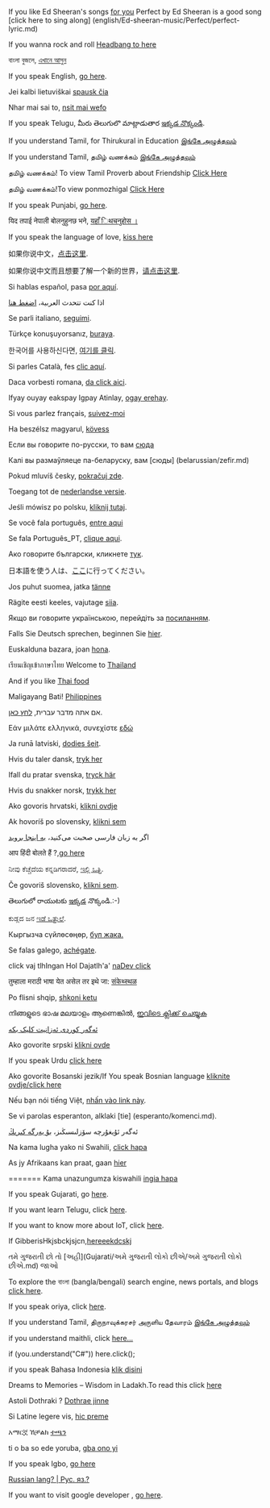 If you like Ed Sheeran's songs [for you](english/Ed-Sheeran-music/list-song.md)
Perfect by Ed Sheeran is a good song [click here to sing along] (english/Ed-sheeran-music/Perfect/perfect-lyric.md)

If you wanna rock and roll [Headbang to here](rock/first_step.md)

বাংলা বুজলে, [এখানে আসুন](bangla/AmiBanglayGaanGai/MonThekeBangali.md)

﻿If you speak English, [go here](english/marshmallow.md).

Jei kalbi lietuviškai [spausk čia](lithuanian/startas.md)

Nhar mai sai to, [nsit mai wefo](maibrat/tinyi.md)

If you speak Telugu, మీరు తెలుగులొ మాట్లాడుతార [ఇక్కడ నొక్కండి](telugu/telangana-telugu/Telanganatelugu.md).

If you understand Tamil, for Thirukural in Education [இங்கே அழுத்தவும்](Tamil/Thirukkural_Learning/Learning.md)

If you understand Tamil, தமிழ் வணக்கம் [இங்கே அழுத்தவும்](Tamil/Thirukural.md)

தமிழ் வணக்கம்! To view Tamil Proverb about Friendship [Click Here](Tamil/Thirukural.md)

தமிழ் வணக்கம்!To view ponmozhigal [Click Here](Tamil/Vivekanandha/ponmozhigal.md)

If you speak Punjabi, [go here](punjabi/punjabi.md).

यिद तपाई नेपाली बोलनुहुनछ भने, [यहाँ िथचनुहोस ।](nepali/about_nepal.md)

If you speak the language of love, [kiss here](love/love.md)

如果你说中文，[点击这里](Chinese/大话西游.md).

如果你说中文而且想要了解一个新的世界，[请点击这里](Chinese/DesertHell/NewWorld.md).

Si hablas español, pasa [por aquí](espanol/canudos.md).

اذا كنت تتحدث العربية، [اضغط هنا](arabic/salamoAlikom.md)

Se parli italiano, [seguimi](Italian/caramelle.md).

Türkçe konuşuyorsanız, [buraya](turkce/hatmisekeri.md).

한국어를 사용하신다면, [여기를 클릭](korean/marshmallow.md).

Si parles Català, fes [clic aquí](catala/catala.md).

Daca vorbesti romana, [da click aici](romanian/nalba.md).

Ifyay ouyay eakspay Igpay Atinlay, [ogay erehay](pig-latin/arshmallowmay.md).

Si vous parlez français, [suivez-moi](french/feu-de-camp.md)

Ha beszélsz magyarul, [kövess](hungarian/malyvacukor.md)

Если вы говорите по-русски, то вам [сюда](russian/zefir.md)

Калі вы размаўляеце па-беларуску, вам [сюды] (belarussian/zefir.md)

Pokud mluvíš česky, [pokračuj zde](czech/marsmelouny.md).

Toegang tot de [nederlandse versie](dutch/welkom.md).

Jeśli mówisz po polsku, [kliknij tutaj](Polish/ptasieMleczko.md).

Se você fala português, [entre aqui](portugues/colaborando.md)

Se fala Português_PT, [clique aqui](portugues_pt/colaborar.md).

Ако говорите български, кликнете [тук](bulgarian/burning_room.md).

日本語を使う人は、[ここ](japanese/chasitsu.md)に行ってください。

Jos puhut suomea, jatka [tänne](finnish/sauna.md)

Rägite eesti keeles, vajutage [siia](estonian/raamat.md).

Якщо ви говорите українською, перейдіть за [посиланням](ukrainian/marshmallow.md).

Falls Sie Deutsch sprechen, beginnen Sie [hier](german/ruderboot.md).

Euskalduna bazara, joan [hona](basque/gaztelua.md).

เรียนเชิญเข้าภาษาไทย Welcome to [Thailand](Thai/Songs/ThaiSong_FanJa.md)

And if you like [Thai food](Thai/Cuisine/TomYumKung.md)

Maligayang Bati! [Philippines](Philippines/salamat.md)

אם אתה מדבר עברית, [לחץ כאן](hebrew/marshmallow.md).

Εάν μιλάτε ελληνικά, συνεχίστε [εδώ](greek/marshmallow.md)

Ja runā latviski, [dodies šeit](./latvian/zefirs.md).

Hvis du taler dansk, [tryk her](danish/velkommen.md)

Ifall du pratar svenska, [tryck här](swedish/start.md)

Hvis du snakker norsk, [trykk her](norwegian/start.md)

Ako govoris hrvatski, [klikni ovdje](croatian/sljez.md)

Ak hovoríš po slovensky, [klikni sem](slovak/marsmelaci.md)

اگر به زبان فارسی صحبت می‌کنید، [به اینجا بروید](persian/otagheh-basteh.md)

आप हिंदी बोलते हैं   ?,[go here](hindi/bollywood.md)

ನೀವು ಕೆಚ್ಚೆದೆಯ ಕನ್ನಡಿಗರಾದರೆ, [ಇಲ್ಲಿ ಒತ್ತಿ](kannada/soochike.md).

Če govoriš slovensko, [klikni sem](slovenian/začetek.md).

తెలుగులో రాయుటకు [ఇక్కడ](telugu/telugu.md) నొక్కండి.:-)

ಕುಡ್ಲದ ಜನ [ಇಡೆ ಒತ್ತುಲ](tulu/tulu.md)ೆ.

Кыргызча сүйлөсөңөр, [бул жака.](kyrgyz/makal-lakaptar.md)

Se falas galego, [achégate](galician/lua.md).

click vaj tlhIngan Hol Dajatlh'a' [naDev click](klingon/start.md)

तुम्हाला मराठी भाषा येत असेल तर इथे जा: [संकेथ्स्थळ ](Marathi/marathi.md)

Po flisni shqip, [shkoni ketu](albanian/hyrje.md)

നിങ്ങളുടെ ഭാഷ മലയാളം ആണെങ്കിൽ, 
[ഇവിടെ ക്ലിക്ക് ചെയ്യുക](Malayalam/malayalam.md)

[ئەگەر کوردی ئەزانیت کلیک بکە](kurdish/kurdi.md)

Ako govorite srpski [klikni ovde](serbian/start.md)

If you speak Urdu [click here](urdu/urdu-news.md)

Ako govorite Bosanski jezik/If You speak Bosnian language [kliknite ovdje/click here](Bosnian/Bosnian_story.md)

Nếu bạn nói tiếng Việt, [nhấn vào link này](vietnamese/kechuyen.md).

Se vi parolas esperanton, alklaki [tie] (esperanto/komenci.md).

ئەگەر ئۇيغۇرچە سۆزلىسىڭىز، [بۇ يەرگە كىرىڭ](uyghurish/uyghurish-story.md)

Na kama lugha yako ni Swahili, [click hapa](swahili/swahili.md)

As jy Afrikaans kan praat, gaan [hier](afrikaans/kos.md)

=======
Kama unazungumza kiswahili [ingia hapa](swahili/marshmallow.md)

If you speak Gujarati, go [here](Gujarati/gujarati.md).

If you want learn Telugu, click [here](Telugu/Telugu.md).

If you want to know more about IoT, click [here](english/iot/intro.md).

If GibberisHkjsbckjsjcn,[hereeekdcskj](Gibberish/Gibberish.md)

તમે ગુજરાતી છો તો [અહી](Gujarati/અમે ગુજરાતી લોકો છીએ/અમે ગુજરાતી લોકો છીએ.md) જાઓ  

To explore the বাংলা  (bangla/bengali) search engine, news portals, and blogs [click here](bangla/bangla-portals.md).

If you speak oriya, click [here](oriya/oriya.md).

If you understand Tamil, திருநாவுக்கரசர் அருளிய தேவாரம் [இங்கே அழுத்தவும்](Tamil/Thevaram/thevarm.md)

if you understand maithli, click [here...](maithli/maithli.md)

if (you.understand("C#")) here.click();

if you speak Bahasa Indonesia [klik disini](indonesia/bahasa-indonesia.md)

Dreams to Memories – Wisdom in Ladakh.To read this click [here](Himalayan_Odyssey/HO.md)

Astoli Dothraki ? [Dothrae jinne](dothraki/dothraki_evoli.md)

Si Latine legere vis, [hic preme](latin/arena.md)

አማርኟ ኸቻልክ [ተጫን](Amharic/ጀምር.md)

ti o ba so ede yoruba, [gba ono yi](yoruba/history/yoruba_history.md) 

If you speak Igbo, [go here](igbo/igbo-news.md)

[Russian lang? | Рус. яз.?](ru/lang.md)

If you want to visit google developer , [go here](english/android-dev/dev.md).
